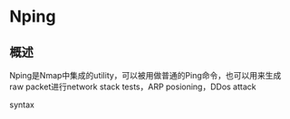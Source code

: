 # Nping

## 概述

Nping是Nmap中集成的utility，可以被用做普通的Ping命令，也可以用来生成raw packet进行network stack tests，ARP posioning，DDos attack

syntax